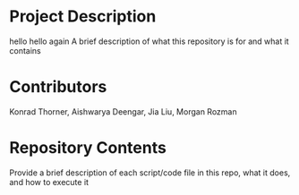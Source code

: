 # Project Description
hello
hello again
A brief description of what this repository is for and what it contains

# Contributors

Konrad Thorner, Aishwarya Deengar, Jia Liu, Morgan Rozman

# Repository Contents

Provide a brief description of each script/code file in this repo, what it does, and how to execute it
